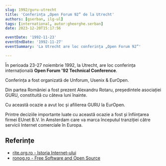 ```yaml
---
slug: 1992/guru-utrecht
title: 'Conferința „Open Forum 92” de la Utrecht'
authors: [gserban, ilg-ul]
tags: [international, autor:gheorghe.serban]
date: 2023-12-20T15:17:56

eventDate: '1992-11-23'
eventEndDate: '1992-11-27'
eventSummary: 'La Utrecht are loc conferința „Open Forum 92”'

---
```


În perioada 23-27 noiembrie 1992, la Utrecht, are loc conferința
internațională **Open Forum '92 Technical Conference**.

<!-- truncate -->

Conferința a fost organizată de Unforum, Usenix & EurOpen.

Din partea României a fost prezent Alexandru Rotaru, președintele
asociației GURU,
constituită cu câteva luni înainte.

Cu această ocazie a avut loc și afilierea GURU la EurOpen.

Printre deciziile importante luate cu această ocazie a fost și
înființarea firmei EUnet B.V. în Amsterdam care va marca începutul
tranziției către servicii Internet comerciale în Europa.

## Referințe

- [rite.org.ro - Istoria Internet-ului](https://rite.org.ro/istoria-internetului/)
- [ronog.ro - Free Software and Open Source](https://ronog.ro/presentations/ronog8/Alexandru_Rotaru-RoLink_Plus_SA-Free_Software_and_Open_Source_a_personal_experience.pdf)
